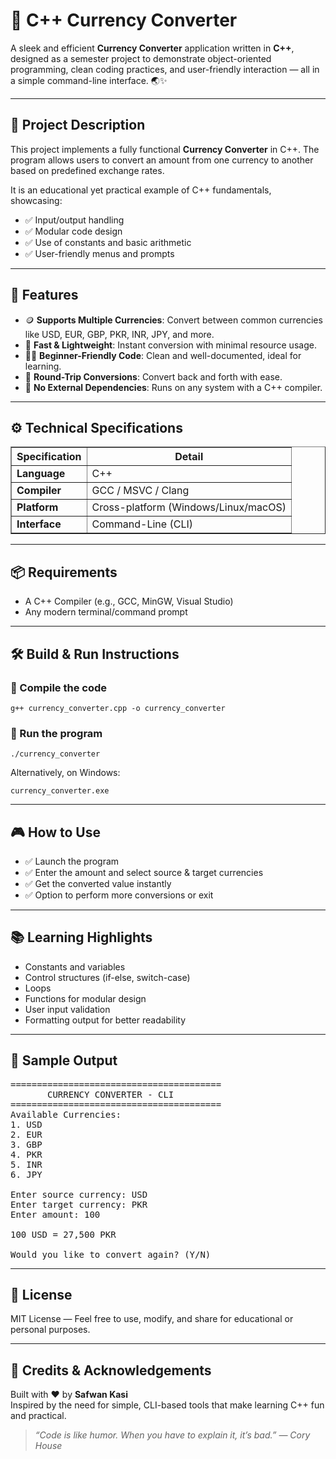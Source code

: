 <!DOCTYPE html>
<html lang="en">
<head>
<meta charset="UTF-8">
<meta name="viewport" content="width=device-width, initial-scale=1.0">
</head>
<body>

<h1>💱 C++ Currency Converter</h1>
<p>A sleek and efficient <strong>Currency Converter</strong> application written in <strong>C++</strong>, designed as a semester project to demonstrate object-oriented programming, clean coding practices, and user-friendly interaction — all in a simple command-line interface. 🌏✨</p>

<hr>

<h2>🎯 Project Description</h2>
<p>This project implements a fully functional <strong>Currency Converter</strong> in C++. The program allows users to convert an amount from one currency to another based on predefined exchange rates.</p>
<p>It is an educational yet practical example of C++ fundamentals, showcasing:</p>
<ul>
<li>✅ Input/output handling</li>
<li>✅ Modular code design</li>
<li>✅ Use of constants and basic arithmetic</li>
<li>✅ User-friendly menus and prompts</li>
</ul>

<hr>

<h2>🌟 Features</h2>
<ul>
<li>🪙 <strong>Supports Multiple Currencies</strong>: Convert between common currencies like USD, EUR, GBP, PKR, INR, JPY, and more.</li>
<li>🚀 <strong>Fast & Lightweight</strong>: Instant conversion with minimal resource usage.</li>
<li>👨‍💻 <strong>Beginner-Friendly Code</strong>: Clean and well-documented, ideal for learning.</li>
<li>🔄 <strong>Round-Trip Conversions</strong>: Convert back and forth with ease.</li>
<li>🖤 <strong>No External Dependencies</strong>: Runs on any system with a C++ compiler.</li>
</ul>

<hr>

<h2>⚙️ Technical Specifications</h2>
<table border="1" cellpadding="6">
<tr><th>Specification</th><th>Detail</th></tr>
<tr><td><strong>Language</strong></td><td>C++</td></tr>
<tr><td><strong>Compiler</strong></td><td>GCC / MSVC / Clang</td></tr>
<tr><td><strong>Platform</strong></td><td>Cross-platform (Windows/Linux/macOS)</td></tr>
<tr><td><strong>Interface</strong></td><td>Command-Line (CLI)</td></tr>
</table>

<hr>

<h2>📦 Requirements</h2>
<ul>
<li>A C++ Compiler (e.g., GCC, MinGW, Visual Studio)</li>
<li>Any modern terminal/command prompt</li>
</ul>

<hr>

<h2>🛠️ Build & Run Instructions</h2>

<h3>🔷 Compile the code</h3>
<pre><code>g++ currency_converter.cpp -o currency_converter</code></pre>

<h3>🔷 Run the program</h3>
<pre><code>./currency_converter</code></pre>

<p>Alternatively, on Windows:</p>
<pre><code>currency_converter.exe</code></pre>

<hr>

<h2>🎮 How to Use</h2>
<ul>
<li>✅ Launch the program</li>
<li>✅ Enter the amount and select source &amp; target currencies</li>
<li>✅ Get the converted value instantly</li>
<li>✅ Option to perform more conversions or exit</li>
</ul>

<hr>

<h2>📚 Learning Highlights</h2>
<ul>
<li>Constants and variables</li>
<li>Control structures (if-else, switch-case)</li>
<li>Loops</li>
<li>Functions for modular design</li>
<li>User input validation</li>
<li>Formatting output for better readability</li>
</ul>

<hr>

<h2>📸 Sample Output</h2>

<pre>
========================================
       CURRENCY CONVERTER - CLI
========================================
Available Currencies:
1. USD
2. EUR
3. GBP
4. PKR
5. INR
6. JPY

Enter source currency: USD
Enter target currency: PKR
Enter amount: 100

100 USD = 27,500 PKR

Would you like to convert again? (Y/N)
</pre>

<hr>

<h2>📄 License</h2>
<p>MIT License — Feel free to use, modify, and share for educational or personal purposes.</p>

<hr>

<h2>🙌 Credits &amp; Acknowledgements</h2>
<p>Built with ❤️ by <strong>Safwan Kasi</strong><br>
Inspired by the need for simple, CLI-based tools that make learning C++ fun and practical.</p>

<blockquote>
<p><em>“Code is like humor. When you have to explain it, it’s bad.” — Cory House</em></p>
</blockquote>

</body>
</html>
